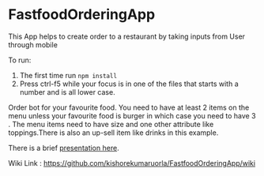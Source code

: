 # FastfoodOrderingApp
This App helps to create order to a restaurant by taking inputs from User through mobile

To run:

1. The first time run `npm install`
2. Press ctrl-f5 while your focus is in one of the files that starts with a number and is all lower case.

Order bot for your favourite food. You need to have at least 2 items on the menu unless your favourite food is burger in which case you need to have 3 . The menu items need to have size and one other attribute like toppings.There is also an up-sell item like drinks in this example.


There is a brief [presentation here](EventsAndObjects.pdf).

Wiki Link : https://github.com/kishorekumaruorla/FastfoodOrderingApp/wiki
